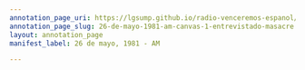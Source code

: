 ```yaml
---
annotation_page_uri: https://lgsump.github.io/radio-venceremos-espanol/annotations/26-de-mayo-1981-am-canvas-1-entrevistado-masacre.json
annotation_page_slug: 26-de-mayo-1981-am-canvas-1-entrevistado-masacre
layout: annotation_page
manifest_label: 26 de mayo, 1981 - AM

---
```

